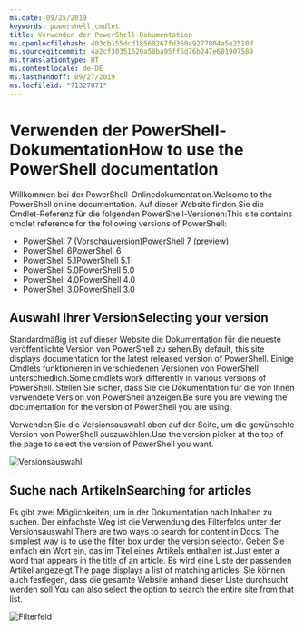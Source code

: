 ```yaml
---
ms.date: 09/25/2019
keywords: powershell,cmdlet
title: Verwenden der PowerShell-Dokumentation
ms.openlocfilehash: 403cb155dcd18560267fd360a9277004a5e2510d
ms.sourcegitcommit: 4a2cf30351620a58ba95ff5d76b247e601907589
ms.translationtype: HT
ms.contentlocale: de-DE
ms.lasthandoff: 09/27/2019
ms.locfileid: "71327871"
---
```

# <a name="how-to-use-the-powershell-documentation"></a><span data-ttu-id="7f261-103">Verwenden der PowerShell-Dokumentation</span><span class="sxs-lookup"><span data-stu-id="7f261-103">How to use the PowerShell documentation</span></span>

<span data-ttu-id="7f261-104">Willkommen bei der PowerShell-Onlinedokumentation.</span><span class="sxs-lookup"><span data-stu-id="7f261-104">Welcome to the PowerShell online documentation.</span></span> <span data-ttu-id="7f261-105">Auf dieser Website finden Sie die Cmdlet-Referenz für die folgenden PowerShell-Versionen:</span><span class="sxs-lookup"><span data-stu-id="7f261-105">This site contains cmdlet reference for the following versions of PowerShell:</span></span>

- <span data-ttu-id="7f261-106">PowerShell 7 (Vorschauversion)</span><span class="sxs-lookup"><span data-stu-id="7f261-106">PowerShell 7 (preview)</span></span>
- <span data-ttu-id="7f261-107">PowerShell 6</span><span class="sxs-lookup"><span data-stu-id="7f261-107">PowerShell 6</span></span>
- <span data-ttu-id="7f261-108">PowerShell 5.1</span><span class="sxs-lookup"><span data-stu-id="7f261-108">PowerShell 5.1</span></span>
- <span data-ttu-id="7f261-109">PowerShell 5.0</span><span class="sxs-lookup"><span data-stu-id="7f261-109">PowerShell 5.0</span></span>
- <span data-ttu-id="7f261-110">PowerShell 4.0</span><span class="sxs-lookup"><span data-stu-id="7f261-110">PowerShell 4.0</span></span>
- <span data-ttu-id="7f261-111">PowerShell 3.0</span><span class="sxs-lookup"><span data-stu-id="7f261-111">PowerShell 3.0</span></span>

## <a name="selecting-your-version"></a><span data-ttu-id="7f261-112">Auswahl Ihrer Version</span><span class="sxs-lookup"><span data-stu-id="7f261-112">Selecting your version</span></span>

<span data-ttu-id="7f261-113">Standardmäßig ist auf dieser Website die Dokumentation für die neueste veröffentlichte Version von PowerShell zu sehen.</span><span class="sxs-lookup"><span data-stu-id="7f261-113">By default, this site displays documentation for the latest released version of PowerShell.</span></span> <span data-ttu-id="7f261-114">Einige Cmdlets funktionieren in verschiedenen Versionen von PowerShell unterschiedlich.</span><span class="sxs-lookup"><span data-stu-id="7f261-114">Some cmdlets work differently in various versions of PowerShell.</span></span> <span data-ttu-id="7f261-115">Stellen Sie sicher, dass Sie die Dokumentation für die von Ihnen verwendete Version von PowerShell anzeigen.</span><span class="sxs-lookup"><span data-stu-id="7f261-115">Be sure you are viewing the documentation for the version of PowerShell you are using.</span></span>

<span data-ttu-id="7f261-116">Verwenden Sie die Versionsauswahl oben auf der Seite, um die gewünschte Version von PowerShell auszuwählen.</span><span class="sxs-lookup"><span data-stu-id="7f261-116">Use the version picker at the top of the page to select the version of PowerShell you want.</span></span>

![Versionsauswahl](images/how-to-use-docs/picker-vall.gif)

## <a name="searching-for-articles"></a><span data-ttu-id="7f261-118">Suche nach Artikeln</span><span class="sxs-lookup"><span data-stu-id="7f261-118">Searching for articles</span></span>

<span data-ttu-id="7f261-119">Es gibt zwei Möglichkeiten, um in der Dokumentation nach Inhalten zu suchen. Der einfachste Weg ist die Verwendung des Filterfelds unter der Versionsauswahl.</span><span class="sxs-lookup"><span data-stu-id="7f261-119">There are two ways to search for content in Docs. The simplest way is to use the filter box under the version selector.</span></span> <span data-ttu-id="7f261-120">Geben Sie einfach ein Wort ein, das im Titel eines Artikels enthalten ist.</span><span class="sxs-lookup"><span data-stu-id="7f261-120">Just enter a word that appears in the title of an article.</span></span> <span data-ttu-id="7f261-121">Es wird eine Liste der passenden Artikel angezeigt.</span><span class="sxs-lookup"><span data-stu-id="7f261-121">The page displays a list of matching articles.</span></span> <span data-ttu-id="7f261-122">Sie können auch festlegen, dass die gesamte Website anhand dieser Liste durchsucht werden soll.</span><span class="sxs-lookup"><span data-stu-id="7f261-122">You can also select the option to search the entire site from that list.</span></span>

![Filterfeld](images/how-to-use-docs/filter-search.gif)
